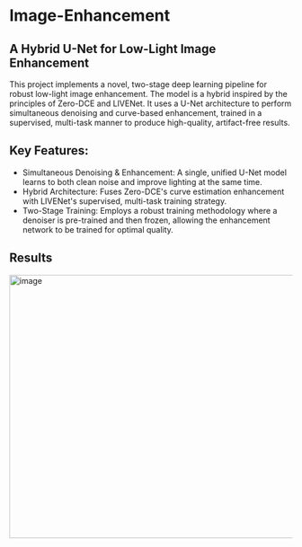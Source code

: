 # Image-Enhancement
## A Hybrid U-Net for Low-Light Image Enhancement
This project implements a novel, two-stage deep learning pipeline for robust low-light image enhancement. The model is a hybrid inspired by the principles of Zero-DCE and LIVENet. It uses a U-Net architecture to perform simultaneous denoising and curve-based enhancement, trained in a supervised, multi-task manner to produce high-quality, artifact-free results.

## Key Features:
- Simultaneous Denoising & Enhancement: A single, unified U-Net model learns to both clean noise and improve lighting at the same time.
- Hybrid Architecture: Fuses Zero-DCE's curve estimation enhancement with LIVENet's supervised, multi-task training strategy.
- Two-Stage Training: Employs a robust training methodology where a denoiser is pre-trained and then frozen, allowing the enhancement network to be trained for optimal quality.

## Results
<img width="1701" height="469" alt="image" src="https://github.com/user-attachments/assets/2ebcb1a6-17ef-4e51-9790-c933e7d48a96" />
